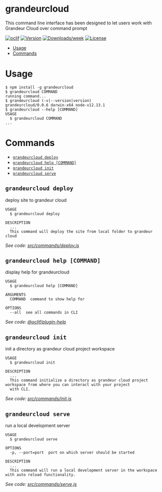 grandeurcloud
=============

This command line interface has been designed to let users work with Grandeur Cloud over command prompt

[![oclif](https://img.shields.io/badge/cli-oclif-brightgreen.svg)](https://oclif.io)
[![Version](https://img.shields.io/npm/v/grandeurcloud.svg)](https://npmjs.org/package/grandeurcloud)
[![Downloads/week](https://img.shields.io/npm/dw/grandeurcloud.svg)](https://npmjs.org/package/grandeurcloud)
[![License](https://img.shields.io/npm/l/grandeurcloud.svg)](https://github.com/grandeurtech/grandeurcloud-cli/blob/master/package.json)

<!-- toc -->
* [Usage](#usage)
* [Commands](#commands)
<!-- tocstop -->
# Usage
<!-- usage -->
```sh-session
$ npm install -g grandeurcloud
$ grandeurcloud COMMAND
running command...
$ grandeurcloud (-v|--version|version)
grandeurcloud/0.0.6 darwin-x64 node-v12.13.1
$ grandeurcloud --help [COMMAND]
USAGE
  $ grandeurcloud COMMAND
...
```
<!-- usagestop -->
# Commands
<!-- commands -->
* [`grandeurcloud deploy`](#grandeurcloud-deploy)
* [`grandeurcloud help [COMMAND]`](#grandeurcloud-help-command)
* [`grandeurcloud init`](#grandeurcloud-init)
* [`grandeurcloud serve`](#grandeurcloud-serve)

## `grandeurcloud deploy`

deploy site to grandeur cloud

```
USAGE
  $ grandeurcloud deploy

DESCRIPTION
  ...
  This command will deploy the site from local folder to grandeur cloud
```

_See code: [src/commands/deploy.js](https://github.com/grandeurtech/grandeurcloud-cli/blob/v0.0.6/src/commands/deploy.js)_

## `grandeurcloud help [COMMAND]`

display help for grandeurcloud

```
USAGE
  $ grandeurcloud help [COMMAND]

ARGUMENTS
  COMMAND  command to show help for

OPTIONS
  --all  see all commands in CLI
```

_See code: [@oclif/plugin-help](https://github.com/oclif/plugin-help/blob/v2.2.3/src/commands/help.ts)_

## `grandeurcloud init`

init a directory as grandeur cloud project workspace

```
USAGE
  $ grandeurcloud init

DESCRIPTION
  ...
  This command initialize a directory as grandeur cloud project workspace from where you can interact with your project 
  with CLI.
```

_See code: [src/commands/init.js](https://github.com/grandeurtech/grandeurcloud-cli/blob/v0.0.6/src/commands/init.js)_

## `grandeurcloud serve`

run a local development server

```
USAGE
  $ grandeurcloud serve

OPTIONS
  -p, --port=port  port on which server should be started

DESCRIPTION
  ...
  This command will run a local development server in the workspace with auto reload functionality.
```

_See code: [src/commands/serve.js](https://github.com/grandeurtech/grandeurcloud-cli/blob/v0.0.6/src/commands/serve.js)_
<!-- commandsstop -->
